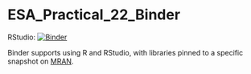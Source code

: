 # ESA_Practical_22_Binder

RStudio: [![Binder](http://mybinder.org/badge_logo.svg)](http://mybinder.org/v2/gh/ett20/ESA_Practical_22_Binder/main?urlpath=rstudio)

Binder supports using R and RStudio, with libraries pinned to a specific 
snapshot on [MRAN](https://mran.microsoft.com/documents/rro/reproducibility).
